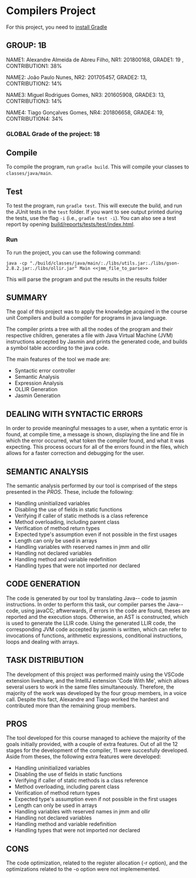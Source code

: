 # Compilers Project

For this project, you need to [install Gradle](https://gradle.org/install/)

## GROUP: 1B

NAME1: Alexandre Almeida de Abreu Filho, NR1: 201800168, GRADE1: 19 , CONTRIBUTION1: 38%

NAME2: João Paulo Nunes, NR2: 201705457, GRADE2: 13, CONTRIBUTION2: 14%

NAME3: Miguel Rodrigues Gomes, NR3: 201605908, GRADE3: 13, CONTRIBUTION3: 14%

NAME4: Tiago Gonçalves Gomes, NR4: 201806658, GRADE4: 19, CONTRIBUTION4: 34%

### GLOBAL Grade of the project: 18

## Compile

To compile the program, run ``gradle build``. This will compile your classes to ``classes/java/main``.

## Test

To test the program, run ``gradle test``. This will execute the build, and run the JUnit tests in the ``test`` folder. If you want to see output printed during the tests, use the flag ``-i`` (i.e., ``gradle test -i``).
You can also see a test report by opening [build/reports/tests/test/index.html](build/reports/tests/test/index.html).

### Run

To run the project, you can use the following command:
```
java -cp "./build/classes/java/main/:./libs/utils.jar:./libs/gson-2.8.2.jar:./libs/ollir.jar" Main <<jmm_file_to_parse>>
```
This will parse the program and put the results in the results folder

## SUMMARY

The goal of this project was to apply the knowledge acquired in the course unit Compilers and build a compiler for programs in java language. 

The compiler prints a tree with all the nodes of the program and their respective children, generates a file with Java Virtual Machine (JVM) instructions accepted by Jasmin and prints the generated code, and builds a symbol table according to the java code.

The main features of the tool we made are:
- Syntactic error controller
- Semantic Analysis
- Expression Analysis
- OLLIR Generation
- Jasmin Generation

## DEALING WITH SYNTACTIC ERRORS

In order to provide meaningful messages to a user, when a syntatic error is found, at compile time, a message is shown, displaying the line and file in which the error occurred, what token the compiler found, and what it was expecting. This process occurs for all of the errors found in the files, which allows for a faster correction and debugging for the user.

## SEMANTIC ANALYSIS

The semantic analysis performed by our tool is comprised of the steps presented in the *PROS*. These, include the following: 
- Handling uninitialized variables
- Disabling the use of fields in static functions
- Verifying if caller of static methods is a class reference
- Method overloading, including parent class
- Verification of method return types
- Expected type's assumption even if not possible in the first usages
- Length can only be used in arrays
- Handling variables with reserved names in jmm and ollir
- Handling not declared variables
- Handling method and variable redefinition
- Handling types that were not imported nor declared

## CODE GENERATION

The code is generated by our tool by translating Java-- code to jasmin instructions. In order to perform this task, our compiler parses the Java-- code, using javaCC; aftwerwards, if errors in the code are found, theses are reported and the execution stops. Otherwise, an AST is constructed, which is used to generate the LLIR code. Using the generated LLIR code, the corresponding JVM code accepted by jasmin is written, which can refer to invocations of functions, arithmetic expressions, conditional instructions, loops and dealing with arrays.

## TASK DISTRIBUTION

The development of this project was performed mainly using the VSCode extension liveshare, and the IntellIJ extension 'Code With Me', which allows several users to work in the same files simultaneously. Therefore, the majority of the work was developed by the four group members, in a voice call. Despite this fact, Alexandre and Tiago worked the hardest and contributed more than the remaining group members.

## PROS

The tool developed for this course managed to achieve the majority of the goals initially provided, with a couple of extra features. Out of all the 12 stages for the development of the compiler, 11 were succesfully developed. Aside from theses, the following extra features were developed: 

- Handling uninitialized variables
- Disabling the use of fields in static functions
- Verifying if caller of static methods is a class reference
- Method overloading, including parent class
- Verification of method return types
- Expected type's assumption even if not possible in the first usages
- Length can only be used in arrays
- Handling variables with reserved names in jmm and ollir
- Handling not declared variables
- Handling method and variable redefinition
- Handling types that were not imported nor declared

## CONS

The code optimization, related to the register allocation (-r option), and the optimizations related to the -o option were not implememented.
